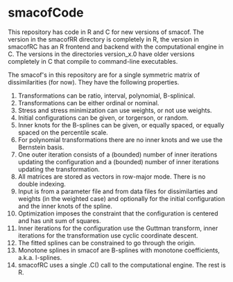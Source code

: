 # smacofCode

This repository has code in R and C for new versions of smacof. The version in the smacofRR directory is completely in R, the version in smacofRC has an R frontend and backend with the computational engine in C. The versions in the directories version_x.0 have older versions completely in C that compile to command-line executables. 

The smacof's in this repository are for a single symmetric matrix of dissimilarities (for now). They
have the following properties.

01. Transformations can be ratio, interval, polynomial, B-splinical.
02. Transformations can be either ordinal or nominal.
03. Stress and stress minimization can use weights, or not use weights.
04. Initial configurations can be given, or torgerson, or random.
05. Inner knots for the B-splines can be given, or equally spaced, or equally
    spaced on the percentile scale.
06. For polynomial transformations there are no inner knots and we use the
    Bernstein basis.
07. One outer iteration consists of a (bounded) number of inner iterations updating
    the configuration and a (bounded) number of inner iterations updating the
    transformation.
08. All matrices are stored as vectors in row-major mode. There is no double indexing.
09. Input is from a parameter file and from data files for dissimilarties and weights
    (in the weighted case) and optionally for the initial configuration and the
    inner knots of the spline.
10. Optimization imposes the constraint that the configuration is centered and has unit
    sum of squares. 
11. Inner iterations for the configuration use the Guttman transform, inner iterations
    for the transformation use cyclic coordinate descent.
12. The fitted splines can be constrained to go through the origin.
13. Monotone splines in smacof are B-splines with monotone coefficients, a.k.a. I-splines.
14. smacofRC uses a single .C() call to the computational engine. The rest is R.
